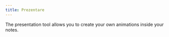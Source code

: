 ```yaml
---
title: Prezentare
---
```


The presentation tool allows you to create your own animations inside your notes.
